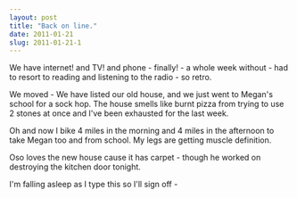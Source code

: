 ```yaml
---
layout: post
title: "Back on line."
date: 2011-01-21
slug: 2011-01-21-1
---
```


We have internet! and TV! and phone - finally! - a whole week without - had to resort to reading and listening to the radio - so retro.  

We moved - We have listed our old house, and we just went to Megan&apos;s school for a sock hop.  The house smells like burnt pizza from trying to use 2 stones at once and I&apos;ve been exhausted for the last week. 

Oh and now I bike 4 miles in the morning and 4 miles in the afternoon to take Megan too and from school.  My legs are getting muscle definition.  

Oso loves the new house cause it has carpet - though he worked on destroying the kitchen door tonight.

I&apos;m falling asleep as I type this so I&apos;ll sign off - <br />
